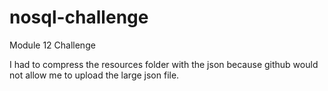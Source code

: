 # nosql-challenge
Module 12 Challenge

I had to compress the resources folder with the json because github would not allow me to upload the large json file.
